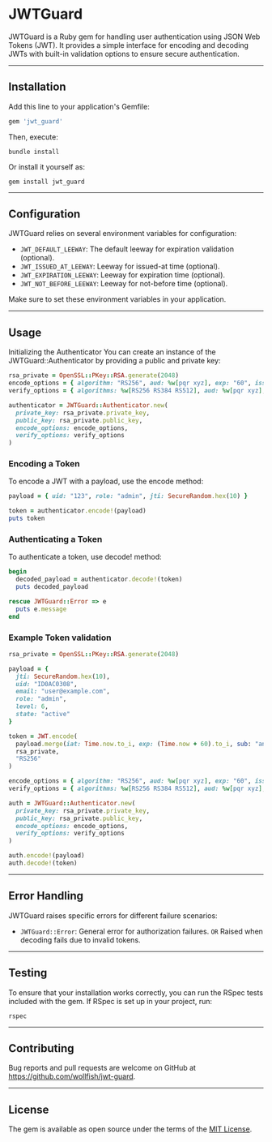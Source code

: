 # JWTGuard

JWTGuard is a Ruby gem for handling user authentication using JSON Web Tokens (JWT). It provides a simple interface for
encoding and decoding JWTs with built-in validation options to ensure secure authentication.

---

## Installation

Add this line to your application's Gemfile:

```ruby
gem 'jwt_guard'
```

Then, execute:

```shell
bundle install
```

Or install it yourself as:

```shell
gem install jwt_guard
```

---

## Configuration

JWTGuard relies on several environment variables for configuration:

- `JWT_DEFAULT_LEEWAY`: The default leeway for expiration validation (optional).
- `JWT_ISSUED_AT_LEEWAY`: Leeway for issued-at time (optional).
- `JWT_EXPIRATION_LEEWAY`: Leeway for expiration time (optional).
- `JWT_NOT_BEFORE_LEEWAY`: Leeway for not-before time (optional).

Make sure to set these environment variables in your application.

---

## Usage

Initializing the Authenticator
You can create an instance of the JWTGuard::Authenticator by providing a public and private key:

```ruby
rsa_private = OpenSSL::PKey::RSA.generate(2048)
encode_options = { algorithm: "RS256", aud: %w[pqr xyz], exp: "60", iss: "abc" }
verify_options = { algorithms: %w[RS256 RS384 RS512], aud: %w[pqr xyz], iss: "abc" }

authenticator = JWTGuard::Authenticator.new(
  private_key: rsa_private.private_key,
  public_key: rsa_private.public_key,
  encode_options: encode_options,
  verify_options: verify_options
)
```

### Encoding a Token

To encode a JWT with a payload, use the encode method:

```ruby
payload = { uid: "123", role: "admin", jti: SecureRandom.hex(10) }

token = authenticator.encode!(payload)
puts token
```

### Authenticating a Token

To authenticate a token, use decode! method:

```ruby
begin
  decoded_payload = authenticator.decode!(token)
  puts decoded_payload

rescue JWTGuard::Error => e
  puts e.message
end
```

### Example Token validation

```ruby
rsa_private = OpenSSL::PKey::RSA.generate(2048)

payload = {
  jti: SecureRandom.hex(10),
  uid: "ID0AC0308",
  email: "user@example.com",
  role: "admin",
  level: 6,
  state: "active"
}

token = JWT.encode(
  payload.merge(iat: Time.now.to_i, exp: (Time.now + 60).to_i, sub: "any", iss: "abc", aud: ["xyz"]),
  rsa_private,
  "RS256"
)

encode_options = { algorithm: "RS256", aud: %w[pqr xyz], exp: "60", iss: "abc" }
verify_options = { algorithms: %w[RS256 RS384 RS512], aud: %w[pqr xyz], iss: "abc" }

auth = JWTGuard::Authenticator.new(
  private_key: rsa_private.private_key,
  public_key: rsa_private.public_key,
  encode_options: encode_options,
  verify_options: verify_options
)

auth.encode!(payload)
auth.decode!(token)
```

---

## Error Handling

JWTGuard raises specific errors for different failure scenarios:

- `JWTGuard::Error`: General error for authorization failures. `OR` Raised when decoding fails due to invalid tokens.

---

## Testing

To ensure that your installation works correctly, you can run the RSpec tests included with the gem. If RSpec is set up
in your project, run:

```shell
rspec
```

---

## Contributing

Bug reports and pull requests are welcome on GitHub at https://github.com/wollfish/jwt-guard.

---

## License

The gem is available as open source under the terms of the [MIT License](https://opensource.org/licenses/MIT).
